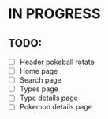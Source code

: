 # IN PROGRESS

## TODO:
- [ ] Header pokeball rotate
- [ ] Home page
- [ ] Search page
- [ ] Types page
- [ ] Type details page
- [ ] Pokemon details page
